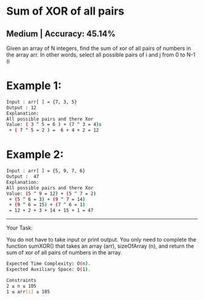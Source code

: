 # Sum of XOR of all pairs

## Medium  |  Accuracy: 45.14%

<p>Given an array of N integers, find the sum of xor of all pairs of numbers in the array arr. In other words, select all possible pairs of i and j from 0 to N-1 (i<j) and determine sum of all (arri xor arrj)</p>


# Example 1:

```bash
Input : arr[ ] = {7, 3, 5}
Output : 12
Explanation:
All possible pairs and there Xor
Value: ( 3 ^ 5 = 6 ) + (7 ^ 3 = 4)s
 + ( 7 ^ 5 = 2 ) =  6 + 4 + 2 = 12
```

# Example 2:

```bash
Input : arr[ ] = {5, 9, 7, 6} 
Output :  47
Explanation:
All possible pairs and there Xor
Value: (5 ^ 9 = 12) + (5 ^ 7 = 2)
 + (5 ^ 6 = 3) + (9 ^ 7 = 14)
 + (9 ^ 6 = 15) + (7 ^ 6 = 1)
 = 12 + 2 + 3 + 14 + 15 + 1 = 47
```

<hr>

<span>Your Task:</span>
<p>You do not have to take input or print output. You only need to complete the function sumXOR() that takes an array (arr), sizeOfArray (n), and return the sum of xor of all pairs of numbers in the array.
</p>

```bash
Expected Time Complexity: O(n).
Expected Auxiliary Space: O(1).

Constraints
2 ≤ n ≤ 105
1 ≤ arr[i] ≤ 105
```